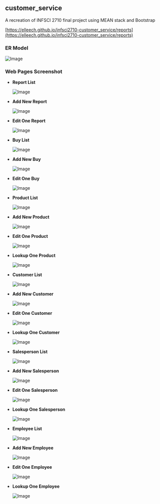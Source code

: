 ## customer_service

A recreation of INFSCI 2710 final project using MEAN stack and Bootstrap

[https://elleech.github.io/infsci2710-customer_service/reports](https://elleech.github.io/infsci2710-customer_service/reports)

### ER Model

![Image](images/er_model.png)

### Web Pages Screenshot

- **Report List**

  ![Image](images/localhost-4200-reports.png)

- **Add New Report**

  ![Image](images/localhost-4200-reports-add.png)

- **Edit One Report**

  ![Image](images/localhost-4200-reports-edit-rptId.png)

- **Buy List**

  ![Image](images/localhost-4200-buys.png)

- **Add New Buy**

  ![Image](images/localhost-4200-buys-add.png)

- **Edit One Buy**

  ![Image](images/localhost-4200-buys-edit-buyId.png)

- **Product List**

  ![Image](images/localhost-4200-products.png)

- **Add New Product**

  ![Image](images/localhost-4200-products-add.png)

- **Edit One Product**

  ![Image](images/localhost-4200-products-edit-pdtId.png)

- **Lookup One Product**

  ![Image](images/localhost-4200-products-lookup-pdtId.png)

- **Customer List**

  ![Image](images/localhost-4200-customers.png)

- **Add New Customer**

  ![Image](images/localhost-4200-customers-add.png)

- **Edit One Customer**

  ![Image](images/localhost-4200-customers-edit-custUsername.png)

- **Lookup One Customer**

  ![Image](images/localhost-4200-customers-lookup-custUsername.png)

- **Salesperson List**

  ![Image](images/localhost-4200-salespeople.png)

- **Add New Salesperson**

  ![Image](images/localhost-4200-salespeople-add.png)

- **Edit One Salesperson**

  ![Image](images/localhost-4200-salespeople-edit-saleUsername.png)

- **Lookup One Salesperson**

  ![Image](images/localhost-4200-salespeople-lookup-saleUsername.png)

- **Employee List**

  ![Image](images/localhost-4200-employees.png)

- **Add New Employee**

  ![Image](images/localhost-4200-employees-add.png)

- **Edit One Employee**

  ![Image](images/localhost-4200-employees-edit-emplUsername.png)

- **Lookup One Employee**

  ![Image](images/localhost-4200-employees-lookup-emplUsername.png)
  
